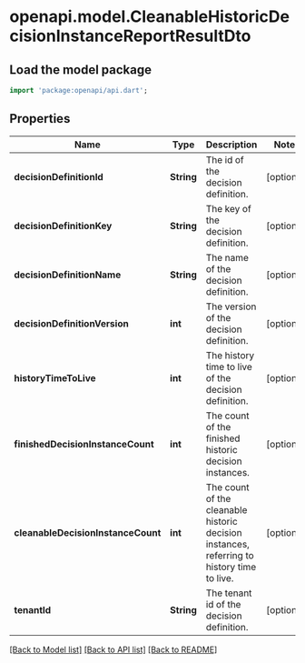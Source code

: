 # openapi.model.CleanableHistoricDecisionInstanceReportResultDto

## Load the model package
```dart
import 'package:openapi/api.dart';
```

## Properties
Name | Type | Description | Notes
------------ | ------------- | ------------- | -------------
**decisionDefinitionId** | **String** | The id of the decision definition. | [optional] 
**decisionDefinitionKey** | **String** | The key of the decision definition. | [optional] 
**decisionDefinitionName** | **String** | The name of the decision definition. | [optional] 
**decisionDefinitionVersion** | **int** | The version of the decision definition. | [optional] 
**historyTimeToLive** | **int** | The history time to live of the decision definition. | [optional] 
**finishedDecisionInstanceCount** | **int** | The count of the finished historic decision instances. | [optional] 
**cleanableDecisionInstanceCount** | **int** | The count of the cleanable historic decision instances, referring to history time to live. | [optional] 
**tenantId** | **String** | The tenant id of the decision definition. | [optional] 

[[Back to Model list]](../README.md#documentation-for-models) [[Back to API list]](../README.md#documentation-for-api-endpoints) [[Back to README]](../README.md)


